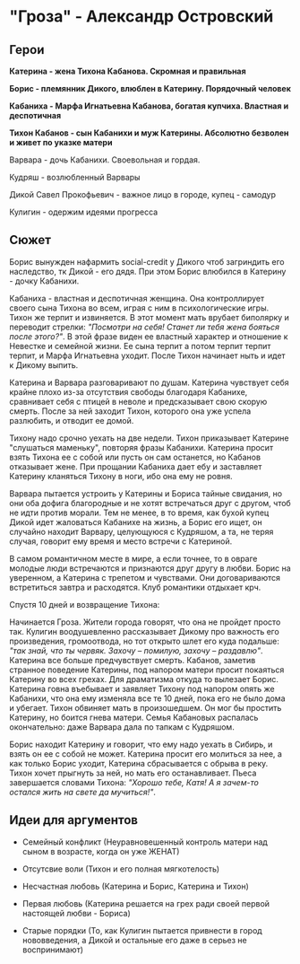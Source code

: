 "Гроза" - Александр Островский
====================================================


Герои
----------------------------------------------------

**Катерина - жена Тихона Кабанова. Скромная и правильная**

**Борис - племянник Дикого, влюблен в Катерину. Порядочный человек**

**Кабаниха - Марфа Игнатьевна Кабанова, богатая купчиха. Властная и деспотичная**

**Тихон Кабанов - сын Кабанихи и муж Катерины. Абсолютно безволен и живет по указке матери**

Варвара - дочь Кабанихи. Своевольная и гордая.

Кудряш - возлюбленный Варвары

Дикой Савел Прокофьевич - важное лицо в городе, купец - самодур

Кулигин - одержим идеями прогресса

Сюжет
----------------------------------------------------

Борис вынужден нафармить social-credit у Дикого чтоб загриндить его наследство, тк Дикой - его дядя. При этом Борис влюбился в Катерину - дочку Кабанихи. 

Кабаниха - властная и деспотичная женщина. Она контроллирует своего сына Тихона во всем, играя с ним в психологические игры. Тихон же терпит и извиняется. В этот момент мать врубает биполярку и переводит стрелки: *"Посмотри на себя! Станет ли тебя жена бояться после этого?"*. В этой фразе виден ее властный характер и отношение к Невестке и семейной жизни. Ее сына терпит а потом терпит терпит терпит, и Марфа Игнатьевна уходит. После Тихон начинает ныть и идет к Дикому выпить.

Катерина и Варвара разговаривают по душам. Катерина чувствует себя крайне плохо из-за отсутствия свободы благодаря Кабанихе, сравнивает себя с птицей в неволе и предсказывает свою скорую смерть. После за ней заходит Тихон, которого она уже успела разлюбить, и отводит ее домой.

Тихону надо срочно уехать на две недели. Тихон приказывает Катерине "слушаться маменьку", повторяя фразы Кабанихи. Катерина просит взять Тихона ее с собой или пусть он сам останется, но Кабанов отказывает жене. При прощании Кабаниха дает ебу и заставляет Катерину кланяться Тихону в ноги, ибо она ему не ровня. 

Варвара пытается устроить у Катерины и Бориса тайные свидания, но они оба дофига благородные и не хотят встречаться друг с другом, чтоб не идти против морали. Тем не менее, в то время, как бухой купец Дикой идет жаловаться Кабанихе на жизнь, а Борис его ищет, он случайно находит Варвару, целующуюся с Кудряшом, а та, не теряя случая, говорит ему время и место встречи с Катериной.

В самом романтичном месте в мире, а если точнее, то в овраге молодые люди встречаются и признаются друг другу в любви. Борис на уверенном, а Катерина с трепетом и чувствами. Они договариваются встретиться завтра и расходятся. Клуб романтики отдыхает крч.

Спустя 10 дней и возвращение Тихона: 

Начинается Гроза. Жители города говорят, что она не пройдет просто так. Кулигин воодушевленно рассказывает Дикому про важность его произведения, громоотвода, но тот открыто шлет его куда подальше: *"так знай, что ты червяк. Захочу – помилую, захочу – раздавлю"*. Катерина все больше предчувствует смерть. Кабанов, заметив странное поведение Катерины, под напором матери просит покаяться Катерину во всех грехах. Для драматизма откуда то вылезает Борис. Катерина говна въебывает и заявляет Тихону под напором опять же Кабанихи, что она ему изменяла все те 10 дней, пока его не было дома и убегает. Тихон обвиняет мать в произошедшем. Он мог бы простить Катерину, но боится гнева матери. Семья Кабановых распалась окончательно: даже Варвара дала по тапкам с Кудряшом. 

Борис находит Катерину и говорит, что ему надо уехать в Сибирь, и взять он ее с собой не может. Катерина просит его молиться за нее, а как только Борис уходит, Катерина сбрасывается с обрыва в реку. Тихон хочет прыгнуть за ней, но мать его останавливает. Пьеса завершается словами Тихона: *"Хорошо тебе, Катя! А я зачем-то остался жить на свете да мучиться!"*.

Идеи для аргументов
----------------------------------------------------

- Семейный конфликт (Неуравновешенный контроль матери над сыном в возрасте, когда он уже ЖЕНАТ)

- Отсутсвие воли (Тихон и его полная мягкотелость)

- Несчастная любовь (Катерина и Борис, Катерина и Тихон)

- Первая любовь (Катерина решается на грех ради своей первой настоящей любви - Бориса)

- Старые порядки (То, как Кулигин пытается привнести в город нововведения, а Дикой и остальные его даже в серьез не воспринимают)